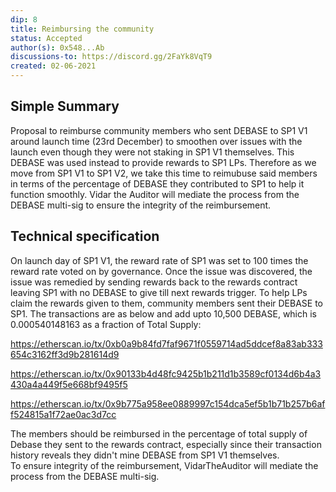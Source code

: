 ```yaml
---
dip: 8
title: Reimbursing the community 
status: Accepted
author(s): 0x548...Ab
discussions-to: https://discord.gg/2FaYk8VqT9
created: 02-06-2021
---
```

## Simple Summary
Proposal to reimburse community members who sent DEBASE to SP1 V1 around launch time (23rd December) to smoothen over issues with the launch even though they were not staking in SP1 V1 themselves. This DEBASE was used instead to provide rewards to SP1 LPs. Therefore as we move from SP1 V1 to SP1 V2, we take this time to reimubuse said members in terms of the percentage of DEBASE they contributed to SP1 to help it function smoothly. Vidar the Auditor will mediate the process from the DEBASE multi-sig to ensure the integrity of the reimbursement.


## Technical specification
On launch day of SP1 V1, the reward rate of SP1 was set to 100 times the reward rate voted on by governance. Once the issue was discovered, the issue was remedied by sending rewards back to the rewards contract leaving SP1 with no DEBASE to give till next rewards trigger. To help LPs claim the rewards given to them, community members sent their DEBASE to SP1. 
The transactions are as below and add upto 10,500 DEBASE, which is 0.000540148163 as a fraction of Total Supply:

https://etherscan.io/tx/0xb0a9b84fd7faf9671f0559714ad5ddcef8a83ab333654c3162ff3d9b281614d9

https://etherscan.io/tx/0x90133b4d48fc9425b1b211d1b3589cf0134d6b4a3430a4a449f5e668bf9495f5

https://etherscan.io/tx/0x9b775a958ee0889997c154dca5ef5b1b71b257b6aff524815a1f72ae0ac3d7cc

The members should be reimbursed in the percentage of total supply of Debase they sent to the rewards contract, especially since their transaction history reveals they didn't mine DEBASE from SP1 V1 themselves.  
To ensure integrity of the reimbursement, VidarTheAuditor will mediate the process from the DEBASE multi-sig.
